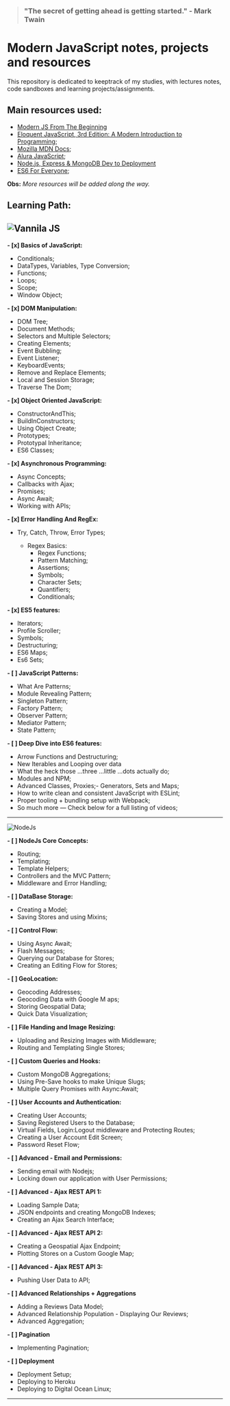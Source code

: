 > ### "The secret of getting ahead is getting started." - Mark Twain

# Modern JavaScript notes, projects and resources

This repository is dedicated to keeptrack of my studies, with lectures notes, code sandboxes and learning projects/assignments.

## Main resources used:

- [Modern JS From The Beginning](https://www.udemy.com/modern-javascript-from-the-beginning/?couponCode=TRAVERSYMEDIA)
- [Eloquent JavaScript, 3rd Edition: A Modern Introduction to Programming](https://www.amazon.com.br/Eloquent-JavaScript-3rd-Introduction-Programming/dp/1593279507);
- [Mozilla MDN Docs](https://developer.mozilla.org/en-US/docs/Learn/Getting_started_with_the_web);
- [Alura JavaScript](https://www.alura.com.br/cursos-online-front-end/javascript);
- [Node.js, Express & MongoDB Dev to Deployment ](https://www.udemy.com/nodejs-express-mongodb-dev-to-deployment/?couponCode=TRAVERSYMEDIA)
- [ES6 For Everyone](https://es6.io/);

**Obs:** _More resources will be added along the way._

## **Learning Path:**

## ![Vannila JS](https://plainjs.com/static/img/logo_640.png)

**- [x] Basics of JavaScript:**

- Conditionals;
- DataTypes, Variables, Type Conversion;
- Functions;
- Loops;
- Scope;
- Window Object;

**- [x] DOM Manipulation:**

- DOM Tree;
- Document Methods;
- Selectors and Multiple Selectors;
- Creating Elements;
- Event Bubbling;
- Event Listener;
- KeyboardEvents;
- Remove and Replace Elements;
- Local and Session Storage;
- Traverse The Dom;

**- [x] Object Oriented JavaScript:**

- ConstructorAndThis;
- BuildInConstructors;
- Using Object Create;
- Prototypes;
- Prototypal Inheritance;
- ES6 Classes;

**- [x] Asynchronous Programming:**

- Async Concepts;
- Callbacks with Ajax;
- Promises;
- Async Await;
- Working with APIs;

**- [x] Error Handling And RegEx:**

- Try, Catch, Throw, Error Types;

  - Regex Basics:
    - Regex Functions;
    - Pattern Matching;
    - Assertions;
    - Symbols;
    - Character Sets;
    - Quantifiers;
    - Conditionals;

**- [x] ES5 features:**

- Iterators;
- Profile Scroller;
- Symbols;
- Destructuring;
- ES6 Maps;
- Es6 Sets;

**- [ ] JavaScript Patterns:**

- What Are Patterns;
- Module Revealing Pattern;
- Singleton Pattern;
- Factory Pattern;
- Observer Pattern;
- Mediator Pattern;
- State Pattern;

**- [ ] Deep Dive into ES6 features:**

- Arrow Functions and Destructuring;
- New Iterables and Looping over data
- What the heck those ...three ...little ...dots actually do;
- Modules and NPM;
- Advanced Classes, Proxies;- Generators, Sets and Maps;
- How to write clean and consistent JavaScript with ESLint;
- Proper tooling + bundling setup with Webpack;
- So much more — Check below for a full listing of videos;

---

![NodeJs](https://trainingprdcdnendpoint.azureedge.net/Images/nodejs-520.jpg)

**- [ ] NodeJs Core Concepts:**

- Routing;
- Templating;
- Template Helpers;
- Controllers and the MVC Pattern;
- Middleware and Error Handling;

**- [ ] DataBase Storage:**

- Creating a Model;
- Saving Stores and using Mixins;

**- [ ] Control Flow:**

- Using Async Await;
- Flash Messages;
- Querying our Database for Stores;
- Creating an Editing Flow for Stores;

**- [ ] GeoLocation:**

- Geocoding Addresses;
- Geocoding Data with Google M
  aps;
- Storing Geospatial Data;
- Quick Data Visualization;

**- [ ] File Handing and Image Resizing:**

- Uploading and Resizing Images with Middleware;
- Routing and Templating Single Stores;

**- [ ] Custom Queries and Hooks:**

- Custom MongoDB Aggregations;
- Using Pre-Save hooks to make Unique Slugs;
- Multiple Query Promises with Async:Await;

**- [ ] User Accounts and Authentication:**

- Creating User Accounts;
- Saving Registered Users to the Database;
- Virtual Fields, Login:Logout middleware and Protecting Routes;
- Creating a User Account Edit Screen;
- Password Reset Flow;

**- [ ] Advanced - Email and Permissions:**

- Sending email with Nodejs;
- Locking down our application with User Permissions;

**- [ ] Advanced - Ajax REST API 1:**

- Loading Sample Data;
- JSON endpoints and creating MongoDB Indexes;
- Creating an Ajax Search Interface;

**- [ ] Advanced - Ajax REST API 2:**

- Creating a Geospatial Ajax Endpoint;
- Plotting Stores on a Custom Google Map;

**- [ ] Advanced - Ajax REST API 3:**

- Pushing User Data to API;

**- [ ] Advanced Relationships + Aggregations**

- Adding a Reviews Data Model;
- Advanced Relationship Population - Displaying Our Reviews;
- Advanced Aggregation;

**- [ ] Pagination**

- Implementing Pagination;

**- [ ] Deployment**

- Deployment Setup;
- Deploying to Heroku
- Deploying to Digital Ocean Linux;

---
